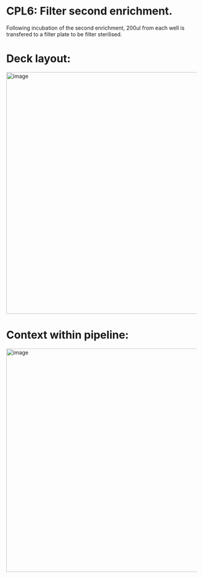 # CPL6: Filter second enrichment.

Following incubation of the second enrichment, 200ul from each well is transfered to a filter plate to be filter sterilised.

# Deck layout:
<img width="640" alt="image" src="https://github.com/citizenphage/protocols/assets/101196413/2da4d771-8add-4a33-ba53-20cd4de8f935">

# Context within pipeline:
<img width="592" alt="image" src="https://github.com/citizenphage/protocols/assets/101196413/28e97def-fc33-40b0-a9bd-b86e96f6ef3f">
